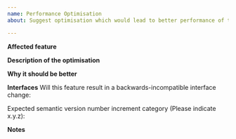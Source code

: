 ```yaml
---
name: Performance Optimisation
about: Suggest optimisation which would lead to better performance of the code

---
```


**Affected feature**


**Description of the optimisation**


**Why it should be better**


**Interfaces**
Will this feature result in a backwards-incompatible interface change:

Expected semantic version number increment category (Please indicate x.y.z):


**Notes**
